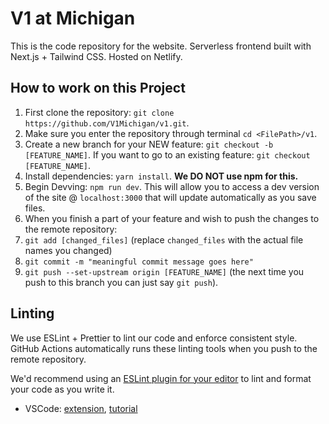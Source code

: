 # V1 at Michigan

This is the code repository for the website. Serverless frontend built with Next.js + Tailwind CSS. Hosted on Netlify.

## How to work on this Project

1. First clone the repository: `git clone https://github.com/V1Michigan/v1.git`.
2. Make sure you enter the repository through terminal `cd <FilePath>/v1`.
3. Create a new branch for your NEW feature: `git checkout -b [FEATURE_NAME]`. If you want to go to an existing feature: `git checkout [FEATURE_NAME]`.
4. Install dependencies: `yarn install`. **We DO NOT use npm for this.**
5. Begin Devving: `npm run dev`. This will allow you to access a dev version of the site @ `localhost:3000` that will update automatically as you save files.
6. When you finish a part of your feature and wish to push the changes to the remote repository:
7. `git add [changed_files]` (replace `changed_files` with the actual file names you changed)
8. `git commit -m "meaningful commit message goes here"`
9. `git push --set-upstream origin [FEATURE_NAME]` (the next time you push to this branch you can just say `git push`).

## Linting

We use ESLint + Prettier to lint our code and enforce consistent style. GitHub Actions automatically runs these linting tools when you push to the remote repository.

We'd recommend using an [ESLint plugin for your editor](https://eslint.org/docs/user-guide/integrations) to lint and format your code as you write it.
- VSCode: [extension](https://marketplace.visualstudio.com/items?itemName=dbaeumer.vscode-eslint), [tutorial](https://www.digitalocean.com/community/tutorials/linting-and-formatting-with-eslint-in-vs-code)
